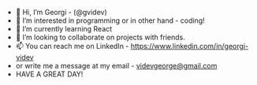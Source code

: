 - 👋 Hi, I’m Georgi - (@gvidev)
- 👀 I’m interested in programming or in other hand - coding!
- 🌱 I’m currently learning React
- 💞️ I’m looking to collaborate on projects with friends.
- 📫 You can reach me on LinkedIn  - https://www.linkedin.com/in/georgi-videv
- or write me a message at my email - videvgeorge@gmail.com
- HAVE A GREAT DAY!

<!---
gvidev/gvidev is a ✨ special ✨ repository because its `README.md` (this file) appears on your GitHub profile.
You can click the Preview link to take a look at your changes.
--->
